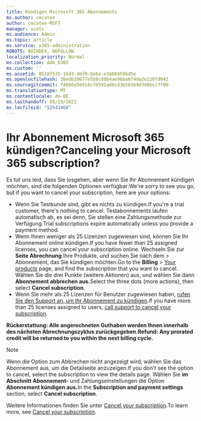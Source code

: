 ```yaml
---
title: Kündigen Microsoft 365 Abonnements
ms.author: cmcatee
author: cmcatee-MSFT
manager: scotv
ms.audience: Admin
ms.topic: article
ms.service: o365-administration
ROBOTS: NOINDEX, NOFOLLOW
localization_priority: Normal
ms.collection: Adm_O365
ms.custom: ''
ms.assetid: 8518f535-1bd3-4bf0-8e6e-e3468459bd5e
ms.openlocfilehash: 30edb10677e5b8cd9b4ae96ba6f4da2e220fd042
ms.sourcegitcommit: f4866e94918c7b591ad0cd3b58169d340bcc7f00
ms.translationtype: MT
ms.contentlocale: de-DE
ms.lasthandoff: 05/19/2021
ms.locfileid: "52543468"
---
```

# <a name="canceling-your-microsoft-365-subscription"></a><span data-ttu-id="0b4c2-102">Ihr Abonnement Microsoft 365 kündigen?</span><span class="sxs-lookup"><span data-stu-id="0b4c2-102">Canceling your Microsoft 365 subscription?</span></span>

<span data-ttu-id="0b4c2-103">Es tut uns leid, dass Sie losgehen, aber wenn Sie Ihr Abonnement kündigen möchten, sind die folgenden Optionen verfügbar:</span><span class="sxs-lookup"><span data-stu-id="0b4c2-103">We're sorry to see you go, but if you want to cancel your subscription, here are your options:</span></span>
  
- <span data-ttu-id="0b4c2-104">Wenn Sie Testkunde sind, gibt es nichts zu kündigen.</span><span class="sxs-lookup"><span data-stu-id="0b4c2-104">If you're a trial customer, there's nothing to cancel.</span></span> <span data-ttu-id="0b4c2-105">Testabonnements laufen automatisch ab, es sei denn, Sie stellen eine Zahlungsmethode zur Verfügung.</span><span class="sxs-lookup"><span data-stu-id="0b4c2-105">Trial subscriptions expire automatically unless you provide a payment method.</span></span>
- <span data-ttu-id="0b4c2-106">Wenn Ihnen weniger als 25 Lizenzen zugewiesen sind, können Sie Ihr Abonnement online kündigen.</span><span class="sxs-lookup"><span data-stu-id="0b4c2-106">If you have fewer than 25 assigned licenses, you can cancel your subscription online.</span></span> <span data-ttu-id="0b4c2-107">Wechseln Sie zur **Seite Abrechnung** Ihre Produkte, und suchen Sie nach dem \> [](https://go.microsoft.com/fwlink/p/?linkid=842054) Abonnement, das Sie kündigen möchten.</span><span class="sxs-lookup"><span data-stu-id="0b4c2-107">Go to the **Billing** \> [Your products](https://go.microsoft.com/fwlink/p/?linkid=842054) page, and find the subscription that you want to cancel.</span></span> <span data-ttu-id="0b4c2-108">Wählen Sie die drei Punkte (weitere Aktionen) aus, und wählen Sie dann **Abonnement abbrechen aus.**</span><span class="sxs-lookup"><span data-stu-id="0b4c2-108">Select the three dots (more actions), then select **Cancel subscription**.</span></span>
- <span data-ttu-id="0b4c2-109">Wenn Sie mehr als 25 Lizenzen für Benutzer zugewiesen haben, [rufen Sie den Support an, um Ihr Abonnement zu kündigen](https://go.microsoft.com/fwlink/p/?linkid=518322).</span><span class="sxs-lookup"><span data-stu-id="0b4c2-109">If you have more than 25 licenses assigned to users, [call support to cancel your subscription](https://go.microsoft.com/fwlink/p/?linkid=518322).</span></span>

<span data-ttu-id="0b4c2-110">**Rückerstattung: Alle angerechneten Guthaben werden Ihnen innerhalb des nächsten Abrechnungszyklus zurückgegeben.**</span><span class="sxs-lookup"><span data-stu-id="0b4c2-110">**Refund: Any prorated credit will be returned to you within the next billing cycle.**</span></span>

> [!NOTE]
> <span data-ttu-id="0b4c2-111">Wenn die Option zum Abbrechen nicht angezeigt wird, wählen Sie das Abonnement aus, um die Detailseite anzuzeigen.</span><span class="sxs-lookup"><span data-stu-id="0b4c2-111">If you don't see the option to cancel, select the subscription to view the details page.</span></span> <span data-ttu-id="0b4c2-112">Wählen Sie **im Abschnitt Abonnement-** und Zahlungseinstellungen die Option **Abonnement kündigen aus.**</span><span class="sxs-lookup"><span data-stu-id="0b4c2-112">In the **Subscription and payment settings** section, select **Cancel subscription**.</span></span>

<span data-ttu-id="0b4c2-113">Weitere Informationen finden Sie unter [Cancel your subscription](/microsoft-365/commerce/subscriptions/cancel-your-subscription).</span><span class="sxs-lookup"><span data-stu-id="0b4c2-113">To learn more, see [Cancel your subscription](/microsoft-365/commerce/subscriptions/cancel-your-subscription).</span></span>